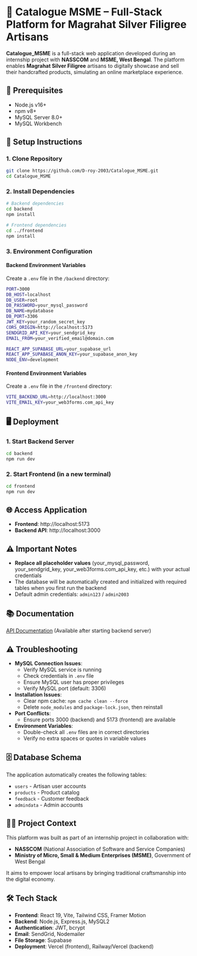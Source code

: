 # 🧵 Catalogue MSME – Full-Stack Platform for Magrahat Silver Filigree Artisans

**Catalogue_MSME** is a full-stack web application developed during an internship project with **NASSCOM** and **MSME, West Bengal**. The platform enables **Magrahat Silver Filigree** artisans to digitally showcase and sell their handcrafted products, simulating an online marketplace experience.

## 🚀 Prerequisites

- Node.js v16+
- npm v8+
- MySQL Server 8.0+
- MySQL Workbench

## 🔧 Setup Instructions

### 1. Clone Repository
```bash
git clone https://github.com/D-roy-2003/Catalogue_MSME.git
cd Catalogue_MSME
```

### 2. Install Dependencies
```bash
# Backend dependencies
cd backend
npm install

# Frontend dependencies
cd ../frontend
npm install
```

### 3. Environment Configuration

#### Backend Environment Variables
Create a `.env` file in the `/backend` directory:
```bash
PORT=3000
DB_HOST=localhost
DB_USER=root
DB_PASSWORD=your_mysql_password
DB_NAME=mydatabase
DB_PORT=3306
JWT_KEY=your_random_secret_key
CORS_ORIGIN=http://localhost:5173
SENDGRID_API_KEY=your_sendgrid_key
EMAIL_FROM=your_verified_email@domain.com

REACT_APP_SUPABASE_URL=your_supabase_url
REACT_APP_SUPABASE_ANON_KEY=your_supabase_anon_key
NODE_ENV=development
```

#### Frontend Environment Variables
Create a `.env` file in the `/frontend` directory:
```bash
VITE_BACKEND_URL=http://localhost:3000
VITE_EMAIL_KEY=your_web3forms.com_api_key
```

## 🖥️ Deployment

### 1. Start Backend Server
```bash
cd backend
npm run dev
```

### 2. Start Frontend (in a new terminal)
```bash
cd frontend
npm run dev
```

## 🌐 Access Application
- **Frontend**: http://localhost:5173
- **Backend API**: http://localhost:3000

## ⚠️ Important Notes
- **Replace all placeholder values** (your_mysql_password, your_sendgrid_key, your_web3forms.com_api_key, etc.) with your actual credentials
- The database will be automatically created and initialized with required tables when you first run the backend
- Default admin credentials: `admin123` / `admin2003`

## 📚 Documentation
[API Documentation](http://localhost:3000) (Available after starting backend server)

## ⚠️ Troubleshooting
- **MySQL Connection Issues**:
  - Verify MySQL service is running
  - Check credentials in `.env` file
  - Ensure MySQL user has proper privileges
  - Verify MySQL port (default: 3306)
- **Installation Issues**:
  - Clear npm cache: `npm cache clean --force`
  - Delete `node_modules` and `package-lock.json`, then reinstall
- **Port Conflicts**:
  - Ensure ports 3000 (backend) and 5173 (frontend) are available
- **Environment Variables**:
  - Double-check all `.env` files are in correct directories
  - Verify no extra spaces or quotes in variable values

## 🗄️ Database Schema
The application automatically creates the following tables:
- `users` - Artisan user accounts
- `products` - Product catalog
- `feedback` - Customer feedback
- `admindata` - Admin accounts

## 👨‍💼 Project Context
This platform was built as part of an internship project in collaboration with:
- **NASSCOM** (National Association of Software and Service Companies)
- **Ministry of Micro, Small & Medium Enterprises (MSME)**, Government of West Bengal

It aims to empower local artisans by bringing traditional craftsmanship into the digital economy.

## 🛠️ Tech Stack
- **Frontend**: React 19, Vite, Tailwind CSS, Framer Motion
- **Backend**: Node.js, Express.js, MySQL2
- **Authentication**: JWT, bcrypt
- **Email**: SendGrid, Nodemailer
- **File Storage**: Supabase
- **Deployment**: Vercel (frontend), Railway/Vercel (backend)
